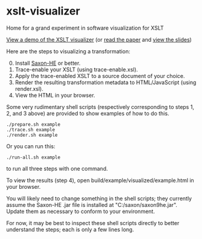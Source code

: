 # xslt-visualizer
Home for a grand experiment in software visualization for XSLT

[View a demo of the XSLT visualizer](http://xmlportfolio.com/xslt-visualizer-demo/) (or [read the paper](https://www.balisage.net/Proceedings/vol17/html/Lenz01/BalisageVol17-Lenz01.html) and [view the slides](https://www.slideshare.net/evanlenz/the-mystical-principles-of-xslt-enlightenment-through-software-visualization))

Here are the steps to visualizing a transformation:

0. Install [Saxon-HE](http://saxon.sourceforge.net/#F9.9HE) or better.
1. Trace-enable your XSLT (using trace-enable.xsl).
2. Apply the trace-enabled XSLT to a source document of your choice.
3. Render the resulting transformation metadata to HTML/JavaScript (using render.xsl).
4. View the HTML in your browser.

Some very rudimentary shell scripts (respectively corresponding to steps 1, 2, and 3 above) are provided to show examples of how to do this.

    ./prepare.sh example
    ./trace.sh example
    ./render.sh example

Or you can run this:

    ./run-all.sh example

to run all three steps with one command.

To view the results (step 4), open build/example/visualized/example.html in your browser.

You will likely need to change something in the shell scripts; they currently assume the Saxon-HE .jar file is installed at "C:/saxon/saxon9he.jar". Update them as necessary to conform to your environment.

For now, it may be best to inspect these shell scripts directly to better understand the steps; each is only a few lines long. 
